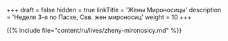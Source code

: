 +++
draft = false
hidden = true
linkTitle = 'Жены Мироносицы'
description = 'Неделя 3-я по Пасхе, Свв. жен мироносиц'
weight = 10
+++

{{% include file="content/ru/lives/zheny-mironosicy.md" %}}
